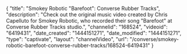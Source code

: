 {
    "title": "Smokey Robotic \"Barefoot\": Converse Rubber Tracks",
    "description": "Check out the original music video created by Chris Capelluto for Smokey Robotic, who recorded their song \"Barefoot\" at Converse Rubber Tracks studio.",
    "channelid": "168524",
    "videoid": "6419431",
    "date_created": "1444151271",
    "date_modified": "1444151271",
    "type": "captivate",
    "layout": "channelVideo",
    "url": "\/converse\/smokey-robotic-barefoot-converse-rubber-tracks\/168524-6419431"
}